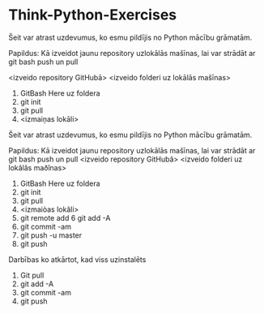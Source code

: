 # Think-Python-Exercises

Šeit var atrast uzdevumus, ko esmu pildījis no Python mācību grāmatām.

Papildus: Kā izveidot jaunu repository uzlokālās mašīnas, lai var strādāt ar git bash push un pull

<izveido repository GitHubā>
<izveido folderi uz lokālās mašīnas>
1. GitBash Here uz foldera
2. git init
3. git pull <link>
4. <izmaiņas lokāli>

Šeit var atrast uzdevumus, ko esmu pildījis no Python mācību grāmatām.

Papildus: Kā izveidot jaunu repository uzlokālās mašīnas, lai var strādāt ar git bash push un pull
<izveido repository GitHubâ>
<izveido folderi uz lokâlâs maðînas>
1. GitBash Here uz foldera
2. git init
3. git pull <link>
4. <izmaiòas lokâli>
5. git remote add <repository nosaukums> <link>
6  git add -A
7. git commit -am <link>
8. git push -u <repository nosaukums> master
9. git push <link>

Darbības ko atkārtot, kad viss uzinstalēts
1. Git pull
2. git add -A
3. git commit -am <link>
4. git push

